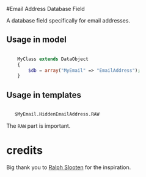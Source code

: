 #Email Address Database Field

A database field specifically for email addresses.

Usage in model
---


```php

    MyClass extends DataObject
    {
        $db = array("MyEmail" => "EmailAddress");
    }

```

 Usage in templates
 ---
 
 
 ```html

    $MyEmail.HiddenEmailAddress.RAW
```

The `RAW` part is important.


# credits

Big thank you to [Ralph Slooten](https://github.com/axllent) for the inspiration.
